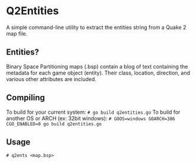 # Q2Entities
A simple command-line utility to extract the entities string from a Quake 2 map file. 
## Entities?
Binary Space Partitioning maps (.bsp) contain a blog of text containing the metadata for each game object (entity). Their class, location, direction, and various other attributes are included.
## Compiling
To build for your current system:
`# go build q2entities.go` 
To build for another OS or ARCH (ex: 32bit windows):
`# GOOS=windows GOARCH=386 CGO_ENABLED=0 go build q2entities.go`
## Usage
`# q2ents <map.bsp>`
